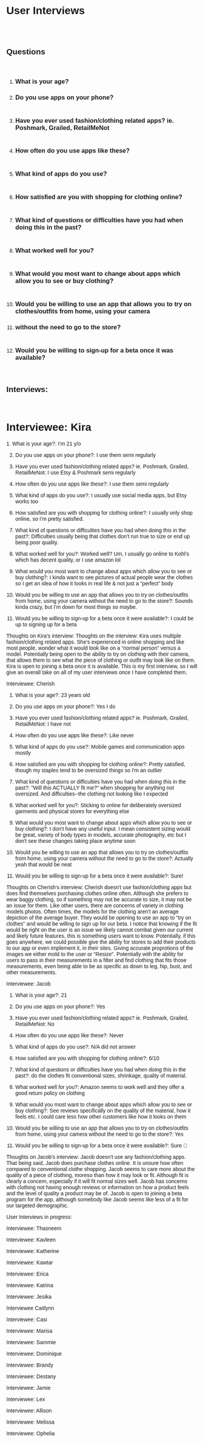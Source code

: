 <span style="font-family: arial, helvetica, sans-serif;">
<h1 id="user-interviews"><b>User Interviews</b></h1>
<br>
<br>
<h2><strong>Questions</strong></h2>
<br>
<ol>
<li>
<h3><strong>What is your age?</strong></h3>
</li>
<li>
<h3><strong>Do you use apps on your phone?</strong><br /><br /></h3>
</li>
<li>
<h3><strong>Have you ever used fashion/clothing related apps? ie. Poshmark, Grailed, RetailMeNot</strong><br /><br /></h3>
</li>
<li>
<h3><strong>How often do you use apps like these?</strong><br /><br /></h3>
</li>
<li>
<h3><strong>What kind of apps do you use?</strong><br /><br /></h3>
</li>
<li>
<h3><strong>How satisfied are you with shopping for clothing online?</strong><br /><br /></h3>
</li>
<li>
<h3><strong>What kind of questions or difficulties have you had when doing this in the past?</strong><br /><br /></h3>
</li>
<li>
<h3><strong>What worked well for you?</strong><br /><br /></h3>
</li>
<li>
<h3><strong>What would you most want to change about apps which allow you to see or buy clothing?</strong><br /><br /></h3>
</li>
<li>
<h3><strong>Would you be willing to use an app that allows you to try on clothes/outfits from home, using your camera </strong></h3>
</li>
<li>
<h3><strong>without the need to go to the store?</strong><br /><br /></h3>
</li>
<li>
<h3><span style="font-family: arial, helvetica, sans-serif;"><strong>Would you be willing to sign-up for a beta once it was available?</strong></span></h3>
</li>
</ol>
<p>&nbsp;</p>
<h2>Interviews:</h2>
<br>
<h1>Interviewee: Kira</h1>
1. What is your age?: I’m 21 y/o

2. Do you use apps on your phone?: I use them semi regularly

3. Have you ever used fashion/clothing related apps? ie. Poshmark, Grailed, RetailMeNot: I use Etsy & Poshmark semi regularly

4. How often do you use apps like these?: I use them semi regularly

5. What kind of apps do you use?: I usually use social media apps, but Etsy works too

6. How satisfied are you with shopping for clothing online?: I usually only shop online, so I’m pretty satisfied.

7. What kind of questions or difficulties have you had when doing this in the past?: Difficulties usually being that clothes don’t run true to size or end up being poor quality.

8. What worked well for you?: Worked well? Um, I usually go online to Kohl’s which has decent quality, or I use amazon lol

9. What would you most want to change about apps which allow you to see or buy clothing?: I kinda want to see pictures of actual people wear the clothes so I get an idea of how it looks in real life & not just a “perfect” body

10. Would you be willing to use an app that allows you to try on clothes/outfits from home, using your camera without the need to go to the store?: Sounds kinda crazy, but I’m down for most things so maybe.

11. Would you be willing to sign-up for a beta once it were available?: I could be up to signing up for a beta 



Thoughts on Kira's interview: Thoughts on the interview: Kira uses multiple fashion/clothing related apps. She’s experienced in online shopping and like most people, wonder what it would look like on a “normal person” versus a model. Potentially being open to the ability to try on clothing with their camera, that allows them to see what the piece of clothing or outfit may look like on them. Kira is open to joining a beta once it is available. This is my first interview, so I will give an overall take on all of my user interviews once I have completed them.




Interviewee: Cherish

1. What is your age?: 23 years old

2. Do you use apps on your phone?: Yes I do

3. Have you ever used fashion/clothing related apps? ie. Poshmark, Grailed, RetailMeNot: I have not

4. How often do you use apps like these?: Like never

5. What kind of apps do you use?: Mobile games and communication apps mostly

6. How satisfied are you with shopping for clothing online?: Pretty satisfied, though my staples tend to be oversized things so I'm an outlier

7. What kind of questions or difficulties have you had when doing this in the past?: "Will this ACTUALLY fit me?" when shopping for anything not oversized. And difficulties--the clothing not looking like I expected

8. What worked well for you?: Sticking to online for deliberately oversized garments and physical stores for everything else

9. What would you most want to change about apps which allow you to see or buy clothing?:  I don't have any useful input. I mean consistent sizing would be great, variety of body types in models, accurate photography, etc but I don't see these changes taking place anytime soon

10. Would you be willing to use an app that allows you to try on clothes/outfits from home, using your camera without the need to go to the store?: Actually yeah that would be neat

11. Would you be willing to sign-up for a beta once it were available?: Sure!

Thoughts on Cherish's interview:
Cherish doesn't use fashion/clothing apps but does find themselves purchasing clothes online often. Although she prefers to wear baggy clothing, so if something may not be accurate to size, it may not be an issue for them. Like other users, there are concerns of variety in clothing models photos. Often times, the models for the clothing aren't an average depiction of the average buyer. They would be opening to use an app to "try on clothes" and would be willing to sign up for our beta. I notice that knowing if the fit would be right on the user is an issue we likely cannot combat given our current and likely future features, this is something users want to know. Potentially, if this goes anywhere, we could possible give the ability for stores to add their products to our app or even implement it, in their sites. Giving accurate proprotions of the images we either mold to the user or "Resize". Potentially with the ability for users to pass in their measurements in a filter and find clothing that fits those measurements, even being able to be as specific as down to leg, hip, bust, and other measurements.



Interviewee: Jacob 
1. What is your age?: 21

2. Do you use apps on your phone?: Yes

3. Have you ever used fashion/clothing related apps? ie. Poshmark, Grailed, RetailMeNot: No

4. How often do you use apps like these?: Never

5. What kind of apps do you use?: N/A did not answer

6. How satisfied are you with shopping for clothing online?: 6/10

7. What kind of questions or difficulties have you had when doing this in the past?: do the clothes fit conventional sizes, shrinkage, quality of material. 

8. What worked well for you?: Amazon seems to work well and they offer a good return policy on clothing 

9. What would you most want to change about apps which allow you to see or buy clothing?:  See reviews specifically on the quality of the material, how it feels etc. I could care less how other customers like how it looks on them

10. Would you be willing to use an app that allows you to try on clothes/outfits from home, using your camera without the need to go to the store?: Yes

11. Would you be willing to sign-up for a beta once it were available?: Sure 🙂

Thoughts on Jacob's interview: Jacob doesn't use any fashion/clothing apps. That being said, Jacob does purchase clothes online. It is unsure how often compared to conventional clothe shopping. Jacob seems to care more about the quality of a piece of clothing, moreso than how it may look or fit. Although fit is clearly a concern, especially if it will fit normal sizes well. Jacob has concerns with clothing not having enough reviews or information on how a product feels and the level of quality a product may be of. Jacob is open to joining a beta program for the app, although somebody like Jacob seems like less of a fit for our targeted demographic.


User Interviews in progress:


Interviewee: Thasneem

Interviewee: Kavleen

Interviewee: Katherine

Interviewee: Kawtar

Interviewee: Erica

Interviewee: Katrina

Interviewee: Jesika

Interviewee Caitlynn

Interviewee: Casi

Interviewee: Marisa

Interviewee: Sammie

Interviewee: Dominique

Interviewee: Brandy

Interviewee: Destany

Interviewee: Jamie

Interviewee: Lex

Interviewee: Allison

Interviewee: Melissa

Interviewee: Ophelia
</span>
